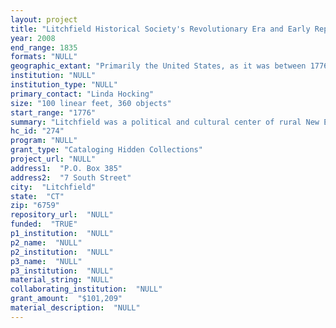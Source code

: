 ```yaml
--- 
layout: project 
title: "Litchfield Historical Society's Revolutionary Era and Early Republic Holdings"
year: 2008
end_range: 1835
formats: "NULL"
geographic_extant: "Primarily the United States, as it was between 1776 and 1830, with a particular focus on Litchfield, Connecticut"
institution: "NULL"
institution_type: "NULL"
primary_contact: "Linda Hocking"
size: "100 linear feet, 360 objects"
start_range: "1776"
summary: "Litchfield was a political and cultural center of rural New England during the period in which U.S. governmental systems formed and solidified. Collections document the Revolutionary war; 19th C female education; early legal education; the development of American common law; politics, family life, religion and slavery in the early national period. Litchfield, CT is the geographic focus of the collection, but the scope is much wider. For example, students traveled from at least fifteen states and territories to attend school in Litchfield, many Litchfield residents entered into state and national politics, and Litchfield residents helped settle northern New England and the Midwest. Individuals represented include Tapping Reeve, founder of America’s 1st law school; Sarah Pierce, founder of the Litchfield Female Academy; the Beecher family including Lyman and his daughters Catharine and Harriet who both attended the female academy; Benjamin Tallmadge who served as Washington's spy master during the Revolutionary War; Colonel John Brace, Revolutionary War Paymaster; Senator Uriah Tracy; Litchfield Law School students George Catlin, Horace Mann, John C. Calhoun, Aaron Burr, and the Wolcott family including Connecticut governors Oliver Wolcott Sr. and Oliver Wolcott Jr. (who also served as the second secretary of the treasury); Elihu Harrison, a Litchfield merchant who did business in New York and around the world; and Law School graduate and congressman George C. Woodruff."
hc_id: "274"
program: "NULL"
grant_type: "Cataloging Hidden Collections"
project_url: "NULL"
address1:  "P.O. Box 385"
address2:  "7 South Street"
city:  "Litchfield"
state:  "CT"
zip: "6759"
repository_url:  "NULL"
funded:  "TRUE"
p1_institution:  "NULL"
p2_name:  "NULL"
p2_institution:  "NULL"
p3_name:  "NULL"
p3_institution:  "NULL"
material_string: "NULL"
collaborating_institution:  "NULL"
grant_amount:  "$101,209"
material_description:  "NULL"
---
```

